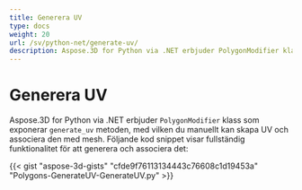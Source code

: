 ```yaml
---
title: Generera UV
type: docs
weight: 20
url: /sv/python-net/generate-uv/
description: Aspose.3D for Python via .NET erbjuder PolygonModifier klass som exponerar Generera UV-metoden, som du manuellt kan skapa UV och associera den med mesh. Följande kod snippet visar fullständig funktionalitet för att generera och associera det.
---
```

#  **Generera UV**
Aspose.3D for Python via .NET erbjuder `PolygonModifier` klass som exponerar `generate_uv` metoden, med vilken du manuellt kan skapa UV och associera den med mesh. Följande kod snippet visar fullständig funktionalitet för att generera och associera det:



{{< gist "aspose-3d-gists" "cfde9f76113134443c76608c1d19453a" "Polygons-GenerateUV-GenerateUV.py" >}}
